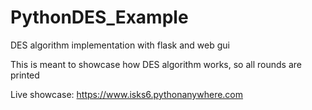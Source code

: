 # PythonDES_Example
DES algorithm implementation with flask and web gui

This is meant to showcase how DES algorithm works, so all rounds are printed

Live showcase: https://www.isks6.pythonanywhere.com
